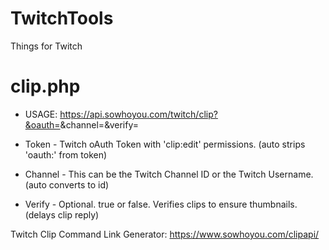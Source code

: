 # TwitchTools
Things for Twitch


# clip.php
 - USAGE: https://api.sowhoyou.com/twitch/clip?&oauth=<token>&channel=<id>&verify=<false>
 
 - Token - Twitch oAuth Token with 'clip:edit' permissions. (auto strips 'oauth:' from token)
 - Channel - This can be the Twitch Channel ID or the Twitch Username.  (auto converts to id)
 - Verify - Optional. true or false. Verifies clips to ensure thumbnails. (delays clip reply)

Twitch Clip Command Link Generator: https://www.sowhoyou.com/clipapi/
